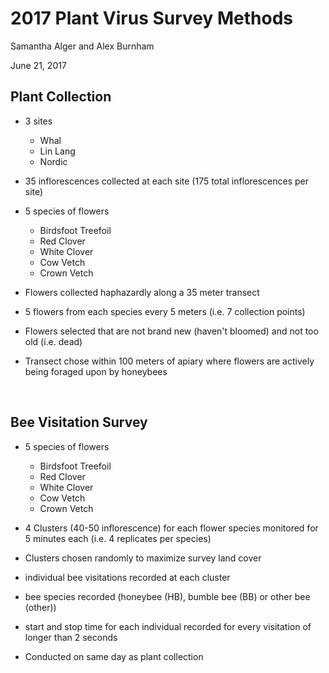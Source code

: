 # 2017 Plant Virus Survey Methods

Samantha Alger and Alex Burnham

June 21, 2017



## Plant Collection



* 3 sites 
  * Whal
  * Lin Lang
  * Nordic


* 35 inflorescences collected at each site (175 total inflorescences per site)

* 5 species of flowers

  * Birdsfoot Treefoil 
  * Red Clover
  * White Clover
  * Cow Vetch
  * Crown Vetch

* Flowers collected haphazardly along a 35 meter transect

* 5 flowers from each species every 5 meters (i.e. 7 collection points)

* Flowers selected that are not brand new (haven't bloomed) and not too old (i.e. dead)

* Transect chose within 100 meters of apiary where flowers are actively being foraged upon by honeybees

  ​



## Bee Visitation Survey

* 5 species of flowers
  * Birdsfoot Treefoil 
  * Red Clover
  * White Clover
  * Cow Vetch
  * Crown Vetch

* 4 Clusters (40-50 inflorescence) for each flower species monitored for 5 minutes each (i.e. 4 replicates per species)

* Clusters chosen randomly to maximize survey land cover

* individual bee visitations recorded at each cluster 

* bee species recorded (honeybee (HB), bumble bee (BB) or other bee (other))

* start and stop time for each individual recorded for every visitation of longer than 2 seconds

* Conducted on same day as plant collection 

  ​





